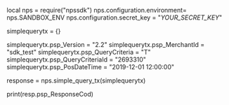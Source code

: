 local nps = require("npssdk")
nps.configuration.environment= nps.SANDBOX_ENV
nps.configuration.secret_key = "_YOUR_SECRET_KEY_"


simplequerytx = {}

simplequerytx.psp_Version = "2.2"
simplequerytx.psp_MerchantId = "sdk_test"
simplequerytx.psp_QueryCriteria = "T"
simplequerytx.psp_QueryCriteriaId = "2693310"
simplequerytx.psp_PosDateTime = "2019-12-01 12:00:00"

response = nps.simple_query_tx(simplequerytx)

print(resp.psp_ResponseCod)
